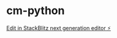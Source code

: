 # cm-python

[Edit in StackBlitz next generation editor ⚡️](https://stackblitz.com/~/github.com/weimars70/cm-python)